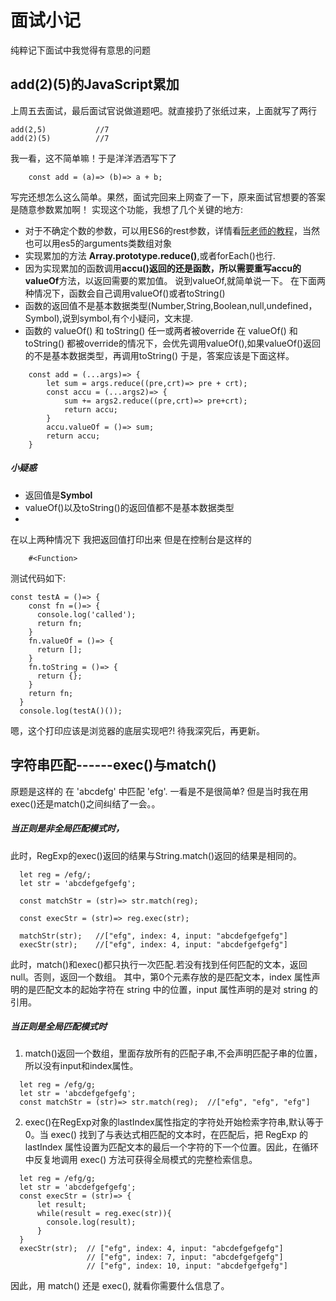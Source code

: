 # 面试小记
纯粹记下面试中我觉得有意思的问题

## add(2)(5)的JavaScript累加

上周五去面试，最后面试官说做道题吧。就直接扔了张纸过来，上面就写了两行
```
add(2,5)           //7
add(2)(5)          //7
```
我一看，这不简单嘛！于是洋洋洒洒写下了
```
    const add = (a)=> (b)=> a + b;
```
写完还想怎么这么简单。果然，面试完回来上网查了一下，原来面试官想要的答案是随意参数累加啊！
实现这个功能，我想了几个关键的地方:
- 对于不确定个数的参数，可以用ES6的rest参数，详情看[阮老师的教程](http://es6.ruanyifeng.com/#docs/function#rest参数)，当然也可以用es5的arguments类数组对象
- 实现累加的方法 **Array.prototype.reduce()**,或者forEach()也行.
- 因为实现累加的函数调用**accu()**返回的还是函数，所以需要重写accu的**valueOf**方法，以返回需要的累加值。
说到valueOf,就简单说一下。
在下面两种情况下，函数会自己调用valueOf()或者toString()
- 函数的返回值不是基本数据类型(Number,String,Boolean,null,undefined，Symbol),说到symbol,有个小疑问，文末提.
- 函数的 valueOf() 和 toString() 任一或两者被override
在 valueOf() 和 toString() 都被override的情况下，会优先调用valueOf(),如果valueOf()返回的不是基本数据类型，再调用toString()
于是，答案应该是下面这样。
```
    const add = (...args)=> {
        let sum = args.reduce((pre,crt)=> pre + crt);
        const accu = (...args2)=> {
            sum += args2.reduce((pre,crt)=> pre+crt);
            return accu;
        }
        accu.valueOf = ()=> sum;
        return accu;
    }
```
##### 小疑惑
- 返回值是**Symbol**
- valueOf()以及toString()的返回值都不是基本数据类型 
- 
在以上两种情况下 我把返回值打印出来 但是在控制台是这样的
```
    #<Function>
```
测试代码如下:
```
const testA = ()=> {
    const fn =()=> {
      console.log('called');
      return fn;
    }
    fn.valueOf = ()=> {
      return [];
    }
    fn.toString = ()=> {
      return {};
    }
    return fn;
  } 
  console.log(testA()());
```
嗯，这个打印应该是浏览器的底层实现吧?!
待我深究后，再更新。

## 字符串匹配------exec()与match()

原题是这样的
在 'abcdefg' 中匹配 'efg'.
一看是不是很简单? 但是当时我在用exec()还是match()之间纠结了一会。。

##### 当正则是非全局匹配模式时，
此时，RegExp的exec()返回的结果与String.match()返回的结果是相同的。
```
  let reg = /efg/;
  let str = 'abcdefgefgefg';

  const matchStr = (str)=> str.match(reg);

  const execStr = (str)=> reg.exec(str);

  matchStr(str);   //["efg", index: 4, input: "abcdefgefgefg"]
  execStr(str);    //["efg", index: 4, input: "abcdefgefgefg"]

```
此时，match()和exec()都只执行一次匹配.若没有找到任何匹配的文本，返回null。否则，返回一个数组。
其中，第0个元素存放的是匹配文本，index 属性声明的是匹配文本的起始字符在 string 中的位置，input 属性声明的是对 string 的引用。

##### 当正则是全局匹配模式时
1. match()返回一个数组，里面存放所有的匹配子串,不会声明匹配子串的位置，所以没有input和index属性。

```
  let reg = /efg/g;
  let str = 'abcdefgefgefg';
  const matchStr = (str)=> str.match(reg);  //["efg", "efg", "efg"]
```

2. exec()在RegExp对象的lastIndex属性指定的字符处开始检索字符串,默认等于0。当 exec() 找到了与表达式相匹配的文本时，在匹配后，把 RegExp 的 lastIndex 属性设置为匹配文本的最后一个字符的下一个位置。因此，在循环中反复地调用 exec() 方法可获得全局模式的完整检索信息。
```
  let reg = /efg/g;
  let str = 'abcdefgefgefg';
  const execStr = (str)=> {
      let result;
      while(result = reg.exec(str)){
        console.log(result);
      }
  }
  execStr(str);  // ["efg", index: 4, input: "abcdefgefgefg"]
                 // ["efg", index: 7, input: "abcdefgefgefg"]
                 // ["efg", index: 10, input: "abcdefgefgefg"]
```

因此，用 match() 还是 exec(), 就看你需要什么信息了。
